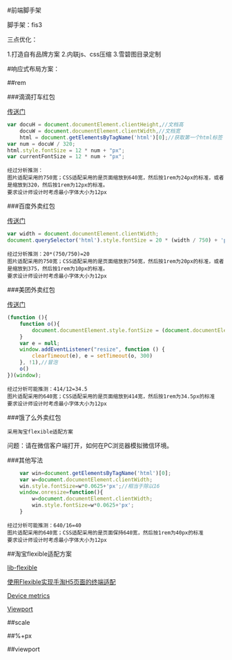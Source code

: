 #前端脚手架

脚手架：fis3

三点优化：

1.打造自有品牌方案
2.内联js、css压缩
3.雪碧图目录定制


#响应式布局方案：

##rem

###滴滴打车红包

[传送门](http://pay.xiaojukeji.com/veyron/market_entry/hbrob/gethongbao?id=VLCCogiU201608281821095395148294&sign=2ae3ae51d8f7b56eae9297f1a42e458b)

```javascript
var docuH = document.documentElement.clientHeight,//文档高
    docuW = document.documentElement.clientWidth,//文档宽
    html = document.getElementsByTagName('html')[0];//获取第一个html标签
var num = docuW / 320;
html.style.fontSize = 12 * num + "px";
var currentFontSize = 12 * num + "px";
```
```
经过分析推测：
图片适配采用的750宽；CSS适配采用的是页面缩放到640宽，然后按1rem为24px的标准，或者是缩放到320，然后按1rem为12px的标准。
要求设计师设计时考虑最小字体大小为12px
```

###百度外卖红包

[传送门](http://waimai1.baidu.com/hongbao/wpshare?caseid=269472259&sign=9c768655175779191ee412026920b44e)

```javascript
var width = document.documentElement.clientWidth;
document.querySelector('html').style.fontSize = 20 * (width / 750) + 'px';
```
```
经过分析推测：20*(750/750)=20
图片适配采用的750宽；CSS适配采用的是页面缩放到750宽，然后按1rem为20px的标准，或者是缩放到375，然后按1rem为10px的标准。
要求设计师设计时考虑最小字体大小为12px
```

###美团外卖红包

[传送门](http://activity.waimai.meituan.com/coupon/channel/CC25963E21354994A045E7B473A11A4A?urlKey=C3072FD1B7F84921986D8F68D2E7D98E&utm_term=iphone_group_4.7.0_weixin_wm-order)

```javascript
(function (){
    function o(){
        document.documentElement.style.fontSize = (document.documentElement.clientWidth > 414 ? 414 : document.documentElement.clientWidth) / 12 + "px"
    }
    var e = null;
    window.addEventListener("resize", function () {
        clearTimeout(e), e = setTimeout(o, 300)
    }, !1),//冒泡
    o()
})(window);
```

```
经过分析可能推测：414/12=34.5
图片适配采用的640宽；CSS适配采用的是页面缩放到414宽，然后按1rem为34.5px的标准
要求设计师设计时考虑最小字体大小为12px
```

###饿了么外卖红包

```
采用淘宝flexible适配方案
```

问题：请在微信客户端打开，如何在PC浏览器模拟微信环境。

###其他写法

```javascript
	var win=document.getElementsByTagName('html')[0];
	var w=document.documentElement.clientWidth;
	win.style.fontSize=w*0.0625+'px';//相当于除以16
	window.onresize=function(){
	    w=document.documentElement.clientWidth;
	    win.style.fontSize=w*0.0625+'px';
	}
```

```
经过分析可能推测：640/16=40
图片适配采用的640宽；CSS适配采用的是页面保持640宽，然后按1rem为40px的标准
要求设计师设计时考虑最小字体大小为12px
```


##淘宝flexible适配方案

[lib-flexible](https://github.com/amfe/lib-flexible)

[使用Flexible实现手淘H5页面的终端适配](https://github.com/amfe/article/issues/17)

[Device metrics](https://design.google.com/devices/)

[Viewport](https://github.com/turingca/wiki/blob/gh-pages/frontend/html/viewports.md)

##scale

##%+px

##viewport



